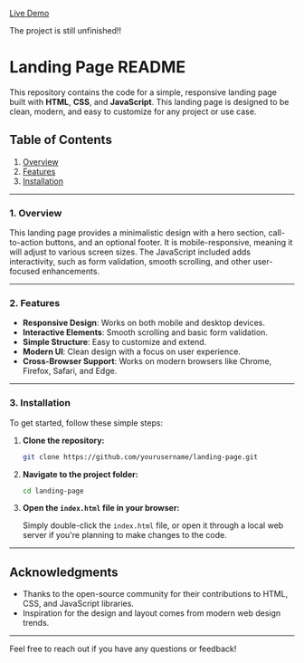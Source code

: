 [Live Demo](https://nike-landing-page-two-amber.vercel.app/)

The project is still unfinished!!

# Landing Page README

This repository contains the code for a simple, responsive landing page built with **HTML**, **CSS**, and **JavaScript**. This landing page is designed to be clean, modern, and easy to customize for any project or use case.

## Table of Contents
1. [Overview](#overview)
2. [Features](#features)
3. [Installation](#installation)

---

### 1. Overview

This landing page provides a minimalistic design with a hero section, call-to-action buttons, and an optional footer. It is mobile-responsive, meaning it will adjust to various screen sizes. The JavaScript included adds interactivity, such as form validation, smooth scrolling, and other user-focused enhancements.

---

### 2. Features

- **Responsive Design**: Works on both mobile and desktop devices.
- **Interactive Elements**: Smooth scrolling and basic form validation.
- **Simple Structure**: Easy to customize and extend.
- **Modern UI**: Clean design with a focus on user experience.
- **Cross-Browser Support**: Works on modern browsers like Chrome, Firefox, Safari, and Edge.

---

### 3. Installation

To get started, follow these simple steps:

1. **Clone the repository:**

   ```bash
   git clone https://github.com/yourusername/landing-page.git
   ```

2. **Navigate to the project folder:**

   ```bash
   cd landing-page
   ```

3. **Open the `index.html` file in your browser:**

   Simply double-click the `index.html` file, or open it through a local web server if you're planning to make changes to the code.

---

## Acknowledgments

- Thanks to the open-source community for their contributions to HTML, CSS, and JavaScript libraries.
- Inspiration for the design and layout comes from modern web design trends.

---

Feel free to reach out if you have any questions or feedback!
